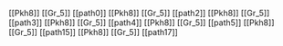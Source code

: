 [[Pkh8]]
[[Gr_5]]
[[path0]]
[[Pkh8]]
[[Gr_5]]
[[path2]]
[[Pkh8]]
[[Gr_5]]
[[path3]]
[[Pkh8]]
[[Gr_5]]
[[path4]]
[[Pkh8]]
[[Gr_5]]
[[path5]]
[[Pkh8]]
[[Gr_5]]
[[path15]]
[[Pkh8]]
[[Gr_5]]
[[path17]]
